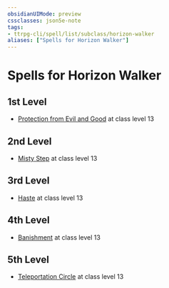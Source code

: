 ```yaml
---
obsidianUIMode: preview
cssclasses: json5e-note
tags:
- ttrpg-cli/spell/list/subclass/horizon-walker
aliases: ["Spells for Horizon Walker"]
---
```

# Spells for Horizon Walker

## 1st Level

- [Protection from Evil and Good](protection-from-evil-and-good "PHB") at class level 13

## 2nd Level

- [Misty Step](misty-step "PHB") at class level 13

## 3rd Level

- [Haste](haste "PHB") at class level 13

## 4th Level

- [Banishment](banishment "PHB") at class level 13

## 5th Level

- [Teleportation Circle](teleportation-circle "PHB") at class level 13